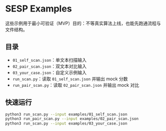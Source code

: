 # SESP Examples

这些示例用于最小可验证（MVP）目的：不等真实算法上线，也能先跑通流程与文件结构。

## 目录
- `01_self_scan.json`：单文本扫描输入
- `02_pair_scan.json`：双文本对比输入
- `03_your_case.json`：自定义示例输入
- `run_scan.py`：读取 `01_self_scan.json` 并输出 mock 分数
- `run_pair_scan.py`：读取 `02_pair_scan.json` 并输出 mock 对比

## 快速运行
```bash
python3 run_scan.py --input examples/01_self_scan.json
python3 run_pair_scan.py --input examples/02_pair_scan.json
python3 run_scan.py --input examples/03_your_case.json
